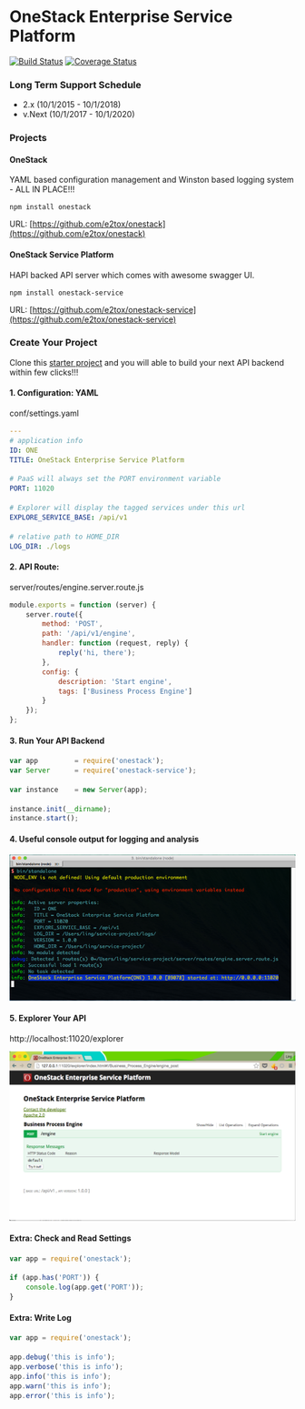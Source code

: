 OneStack Enterprise Service Platform
====================================

[![Build Status](https://img.shields.io/travis/e2tox/onestack.svg?style=flat)](https://travis-ci.org/e2tox/OneStack)
[![Coverage Status](https://img.shields.io/coveralls/e2tox/OneStack/master.svg?style=flat)](https://coveralls.io/r/e2tox/OneStack?branch=master)

### Long Term Support Schedule

- 2.x (10/1/2015 - 10/1/2018)
- v.Next (10/1/2017 - 10/1/2020)

### Projects

#### OneStack 

YAML based configuration management and Winston based logging system - ALL IN PLACE!!! 

```
npm install onestack
```

URL: [https://github.com/e2tox/onestack](https://github.com/e2tox/onestack)


#### OneStack Service Platform


HAPI backed API server which comes with awesome swagger UI.
```
npm install onestack-service
```

URL: [https://github.com/e2tox/onestack-service](https://github.com/e2tox/onestack-service)

### Create Your Project

Clone this [starter project](https://github.com/e2tox/onestack-service-project) and you will able to build your next API backend within few clicks!!!

#### 1. Configuration:  YAML

conf/settings.yaml

``` YAML
---
# application info
ID: ONE
TITLE: OneStack Enterprise Service Platform

# PaaS will always set the PORT environment variable
PORT: 11020

# Explorer will display the tagged services under this url
EXPLORE_SERVICE_BASE: /api/v1

# relative path to HOME_DIR
LOG_DIR: ./logs

```

#### 2. API Route:
server/routes/engine.server.route.js

``` javascript
module.exports = function (server) {
    server.route({
        method: 'POST',
        path: '/api/v1/engine',
        handler: function (request, reply) {
            reply('hi, there');
        },
        config: {
            description: 'Start engine',
            tags: ['Business Process Engine']
        }
    });
};
```

#### 3. Run Your API Backend

``` javascript
var app         = require('onestack');
var Server      = require('onestack-service');

var instance    = new Server(app);

instance.init(__dirname);
instance.start();
```

#### 4. Useful console output for logging and analysis
![Console Output](https://raw.githubusercontent.com/e2tox/images/master/onestack.png)

#### 5. Explorer Your API
http://localhost:11020/explorer

![API Explorer](https://raw.githubusercontent.com/e2tox/images/master/onestack-service.png)

#### Extra: Check and Read Settings

``` javascript
var app = require('onestack');

if (app.has('PORT')) {
    console.log(app.get('PORT'));
}
```

#### Extra: Write Log

``` javascript
var app = require('onestack');

app.debug('this is info');
app.verbose('this is info');
app.info('this is info');
app.warn('this is info');
app.error('this is info');
```
